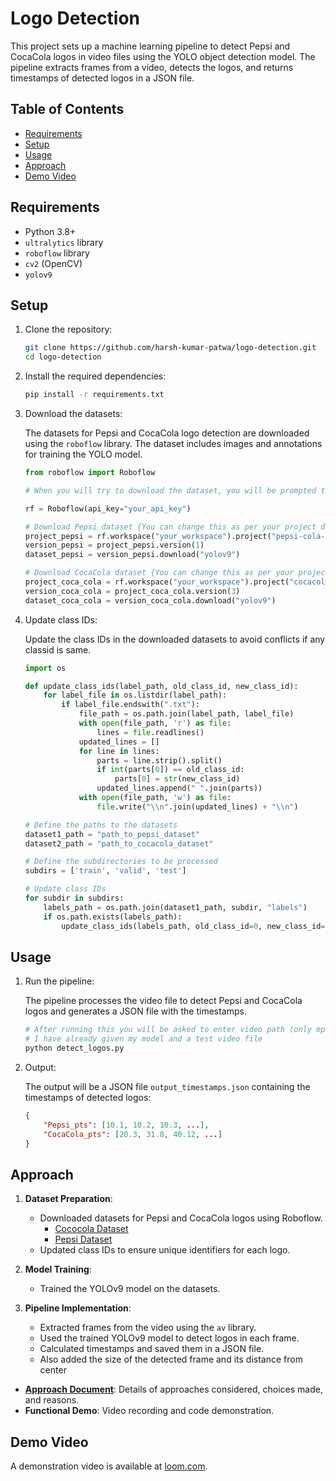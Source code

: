 # Logo Detection 
This project sets up a machine learning pipeline to detect Pepsi and CocaCola logos in video files using the YOLO object detection model. The pipeline extracts frames from a video, detects the logos, and returns timestamps of detected logos in a JSON file.

## Table of Contents
- [Requirements](#requirements)
- [Setup](#setup)
- [Usage](#usage)
- [Approach](#approach)
- [Demo Video](#demo-video)

## Requirements

- Python 3.8+
- `ultralytics` library
- `roboflow` library
- `cv2` (OpenCV)
- `yolov9`

## Setup

1. Clone the repository:

    ```sh
    git clone https://github.com/harsh-kumar-patwa/logo-detection.git
    cd logo-detection
    ```

2. Install the required dependencies:

    ```sh
    pip install -r requirements.txt
    ```

3. Download the datasets:

    The datasets for Pepsi and CocaCola logo detection are downloaded using the `roboflow` library. The dataset includes images and annotations for training the YOLO model.

    ```python
    from roboflow import Roboflow

    # When you will try to download the dataset, you will be prompted to download via code. Just copy the code generated after that. And instead of this use your lines of code.

    rf = Roboflow(api_key="your_api_key")

    # Download Pepsi dataset {You can change this as per your project dataset}
    project_pepsi = rf.workspace("your_workspace").project("pepsi-cola-detection")
    version_pepsi = project_pepsi.version(1)
    dataset_pepsi = version_pepsi.download("yolov9")

    # Download CocaCola dataset {You can change this as per your project dataset}
    project_coca_cola = rf.workspace("your_workspace").project("cocacola-puhys")
    version_coca_cola = project_coca_cola.version(3)
    dataset_coca_cola = version_coca_cola.download("yolov9")
    ```

4. Update class IDs:

    Update the class IDs in the downloaded datasets to avoid conflicts if any classid is same.

    ```python
    import os

    def update_class_ids(label_path, old_class_id, new_class_id):
        for label_file in os.listdir(label_path):
            if label_file.endswith(".txt"):
                file_path = os.path.join(label_path, label_file)
                with open(file_path, 'r') as file:
                    lines = file.readlines()
                updated_lines = []
                for line in lines:
                    parts = line.strip().split()
                    if int(parts[0]) == old_class_id:
                        parts[0] = str(new_class_id)
                    updated_lines.append(" ".join(parts))
                with open(file_path, 'w') as file:
                    file.write("\\n".join(updated_lines) + "\\n")

    # Define the paths to the datasets
    dataset1_path = "path_to_pepsi_dataset"
    dataset2_path = "path_to_cocacola_dataset"

    # Define the subdirectories to be processed
    subdirs = ['train', 'valid', 'test']

    # Update class IDs
    for subdir in subdirs:
        labels_path = os.path.join(dataset1_path, subdir, "labels")
        if os.path.exists(labels_path):
            update_class_ids(labels_path, old_class_id=0, new_class_id=1)
    ```

## Usage

1. Run the pipeline:

    The pipeline processes the video file to detect Pepsi and CocaCola logos and generates a JSON file with the timestamps.

    ```python
    # After running this you will be asked to enter video path (only mp4) and model path.
    # I have already given my model and a test video file
    python detect_logos.py
    ```

2. Output:

    The output will be a JSON file `output_timestamps.json` containing the timestamps of detected logos:

    ```json
    {
        "Pepsi_pts": [10.1, 10.2, 10.3, ...],
        "CocaCola_pts": [20.3, 31.8, 40.12, ...]
    }
    ```

## Approach

1. **Dataset Preparation**:
    - Downloaded datasets for Pepsi and CocaCola logos using Roboflow.
        - [Cococola Dataset](https://universe.roboflow.com/hawkeg/cocacola-puhys/dataset/3)
        - [Pepsi Dataset](https://universe.roboflow.com/seagrass-1m5bu/pepsi-cola-detection)
    - Updated class IDs to ensure unique identifiers for each logo.

2. **Model Training**:
    - Trained the YOLOv9 model on the datasets.

3. **Pipeline Implementation**:
    - Extracted frames from the video using the `av` library.
    - Used the trained YOLOv9 model to detect logos in each frame.
    - Calculated timestamps and saved them in a JSON file.
    - Also added the size of the detected frame and its distance from center 


- **[Approach Document](https://docs.google.com/document/d/1yjHylb10Zw-bjRMfdSalYwlUE1vO0geP8EUst74EsBg/edit?usp=sharing)**: Details of approaches considered, choices made, and reasons.
- **Functional Demo**: Video recording and code demonstration.

## Demo Video

A demonstration video is available at [loom.com](https://loom.com).

